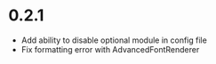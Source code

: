 # 0.2.1

 - Add ability to disable optional module in config file
 - Fix formatting error with AdvancedFontRenderer
 